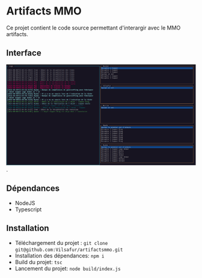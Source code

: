 # Artifacts MMO

Ce projet contient le code source permettant d'interargir avec le MMO artifacts.

## Interface

![Interface](./screen/interface.png "Interface CLI").

## Dépendances

* NodeJS
* Typescript

## Installation

* Téléchargement du projet : `git clone git@github.com:Vilsafur/artifactsmmo.git`
* Installation des dépendances: `npm i`
* Build du projet: `tsc`
* Lancement du projet: `node build/index.js`
